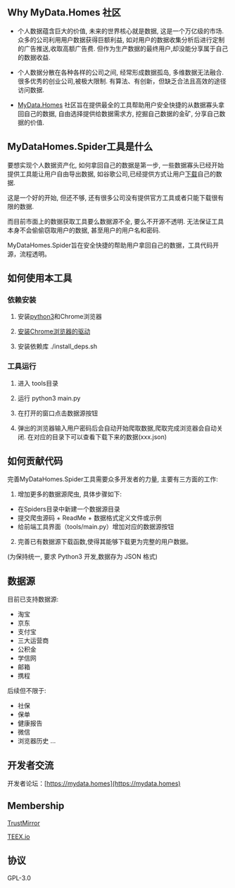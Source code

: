 ## Why MyData.Homes 社区

- 个人数据蕴含巨大的价值, 未来的世界核心就是数据, 这是一个万亿级的市场. 众多的公司利用用户数据获得巨额利益, 如对用户的数据收集分析后进行定制的广告推送,收取高额广告费. 但作为生产数据的最终用户,却没能分享属于自己的数据收益.

- 个人数据分散在各种各样的公司之间, 经常形成数据孤岛, 多维数据无法融合. 很多优秀的创业公司,被极大限制. 有算法、有创新，但缺乏合法且高效的途径访问数据.

- [MyData.Homes](https://github.com/MyDataHomes/MyDataHomes) 社区旨在提供最全的工具帮助用户安全快捷的从数据寡头拿回自己的数据, 自由选择提供给数据需求方, 挖掘自己数据的金矿, 分享自己数据的价值.

## MyDataHomes.Spider工具是什么

要想实现个人数据资产化, 如何拿回自己的数据是第一步, 一些数据寡头已经开始提供工具能让用户自由导出数据, 如谷歌公司,已经提供方式让用户[下载](https://support.google.com/accounts/answer/3024190?hl=en)自己的数据.

这是一个好的开始, 但还不够, 还有很多公司没有提供官方工具或者只能下载很有限的数据.

而目前市面上的数据获取工具要么数据源不全, 要么不开源不透明. 无法保证工具本身不会偷偷窃取用户的数据, 甚至用户的用户名和密码.

MyDataHomes.Spider旨在安全快捷的帮助用户拿回自己的数据，工具代码开源，流程透明。


## 如何使用本工具

### 依赖安装

1. 安装[python3](https://www.python.org/downloads/)和Chrome浏览器

2. [安装Chrome浏览器的驱动](http://chromedriver.storage.googleapis.com/index.html)

3. 安装依赖库 ./install_deps.sh

### 工具运行

1. 进入 tools目录

2. 运行 python3 main.py

3. 在打开的窗口点击数据源按钮

4. 弹出的浏览器输入用户密码后会自动开始爬取数据,爬取完成浏览器会自动关闭.
   在对应的目录下可以查看下载下来的数据(xxx.json)

## 如何贡献代码

完善MyDataHomes.Spider工具需要众多开发者的力量, 主要有三方面的工作:

1. 增加更多的数据源爬虫, 具体步骤如下:
  - 在Spiders目录中新建一个数据源目录
  - 提交爬虫源码 + ReadMe + 数据格式定义文件或示例
  - 给前端工具界面（tools/main.py）增加对应的数据源按钮

2. 完善已有数据源下载函数,使得其能够下载更为完整的用户数据。

(为保持统一, 要求 Python3 开发,数据存为 JSON 格式)

## 数据源
目前已支持数据源:
- 淘宝
- 京东
- 支付宝
- 三大运营商
- 公积金
- 学信网
- 邮箱
- 携程

后续但不限于:
- 社保
- 保单
- 健康报告
- 微信
- 浏览器历史
...

## 开发者交流
开发者论坛：[https://mydata.homes](https://mydata.homes)

## Membership
[TrustMirror](http://www.trustmirror.com/)

[TEEX.io](https://teex.io)

## 协议
GPL-3.0

